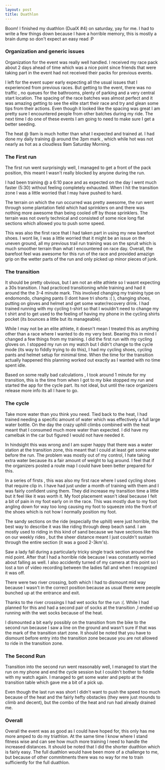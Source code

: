 ```yaml
---
layout: post
title: Duathlon
---
```


Boom! I finished my duathlon (DualX #4) on saturday, yay for me. I had to write a few things down because I have a horrible memory, this is mostly a brain dump so don't expect an easy read :P

### Organization and generic issues
Organization for the event was really well handled. I received my race pack about 2 days ahead of time which was a nice point since friends that were taking part in the event had not received their packs for previous events. 

I left for the event super early expecting all the usual issues that I experienced from previous races. But getting to the event, there was no traffic , no queues for the bathrooms, plenty of parking and a very central start location. The spacing of the race batches was almost perfect and it was amazing getting to see the elite start their race and try and glean some tips from their actions. Even though it looked like the spacing was great I am pretty sure I encountered people from other batches during my ride. The next time I do one of these events I am going to need to make sure I get a better seeding.  
 
The heat @ 9am is much hotter than what I expected and trained at. I had done my daily training @ around the 3pm mark , which while hot was not nearly as hot as a cloudless 9am Saturday Morning.

### The First run

The first run went surprisingly well, I managed to get a front of the pack position, this meant I wasn't really blocked by anyone during the run. 

I had been training @ a 6:10 pace and as expected on the day I went much faster (5:30) without feeling completely exhausted. When I hit the transition zone I was a little worried that I may have pushed to hard. 

The terrain on which the run occurred was pretty awesome, the run went through some plantation field which had sprinklers on and there was nothing more awesome than being cooled off by those sprinklers. The terrain was not overly technical and consisted of some nice long flat sections which allowed you to push some speed. 

This was also the first race that I had taken part in using my new barefoot shoes. I wont lie, I was a little worried that it might be an issue on the uneven ground, all my previous trail run training was on the spruit which is much smoother terrain than what I encountered on race day. Overall, the barefoot feel was awesome for this run of the race and provided amazign grip on the wetter parts of the run and only picked up minor pieces of junk.  

### The transition

It should be pretty obvious, but I am not an elite athlete so I wasnt expecting a 30s transition. I had practiced transitioning while training and had it around the the 3-4 minute mark. This involved changing my training type on endomondo, changing pants (I dont have tri shorts :( ), changing shoes, putting on gloves and helmet and get some water/recovery drink. I had trained running with my cycling t-shirt so that I wouldn't need to change my t shirt and to get used to the feeling of having my phone in the cycling shirts pocket (its bounces a little but its manageable).

While I may not be an elite athlete, it doesn't mean I treated this as anything other than a race where I wanted to do my very best. Bearing this in mind I changed a few things from my training. I did the first run with my cycling gloves on. I stopped my run on my watch but I didn't change to the cycle mode (its way to fiddly trying to do this), I had my cycling shoes, cycling pants and helmet setup for minimal time. When the time for the transition actually happened this planning worked out exactly as I wanted with no time spent idle. 

Based on some really bad calculations , I took around 1 minute for my transition, this is the time from when I got to my bike stopped my run and started the app for the cycle part. Its not ideal, but until the race organizers release more info its all I have to go.

### The cycle

Take more water than you think you need. Tied back to the heat, I had trained needing a specific amount of water which was effectively a full large water bottle. On the day the crazy uphill climbs combined with the heat meant that I consumed much more water than expected. I did have my camelbak in the car but figured I would not have needed it. 

In hindsight this was wrong and I am super happy that there was a water station at the transition zone, this meant that I could at least get some water before the run. The problem was mostly out of my control,  I hate taking extra water because its a fair amount of weight to lug around. I feel that if the organizers posted a route map I could have been better prepared for this.

In a series of firsts , this was also my first race where I used cycling shoes that require clip in. I have had just under a month of training with them and I was fairly confident using them. They did increase my transition time a little but it feel like it was worth it. My foot placement wasn't ideal because I felt a bit of pain in my foot early on in the race. This was mostly due to my foot angling down for way too long causing my foot to squeeze into the front of the shoes which is not how I normally position my foot.

The sandy sections on the ride (especially the uphill) were just horrible, the best way to describe it was like riding through deep beach sand. I am mostly used to riding in this kind of sand because we have sections like this on our weekly rides , but the sheer distance meant I just couldn't sustain through the entire section (it was a good 2-3km's).

Saw a lady fall during a particularly tricky single track section around the mid point. After that I had a horrible ride because I was constantly worried about falling as well. I also accidently turned of my camera at this point so I lost a ton of video recording between the ladies fall and when I recognized it was off.

There were two river crossing, both which I had to dismount mid way because I wasn't in the correct position because as usual there were people bunched up at the entrance and exit.

Thanks to the river crossings I had wet socks for the run :(. While I had planned for this and had a second pair of socks at the transition ,I ended up running with the wet socks because of the heat.

I dismounted a bit early possibly on the transition from the bike to the second run because I saw a line on the ground and wasn't sure if that was the mark of the transition start zone. It should be noted that you have to dismount before entry into the transition zone because you are not allowed to ride in the transition zone.

### The Second Run

Transition into the second run went reasonably well, I managed to start the run on my phone and end the cycle session but I couldn't bother to fiddle with my watch again. I managed to get some water and pepto at the transition table which gave me a bit of a pick up. 

Even though the last run was short I didn't want to push the speed too much because of the heat and the fairly hefty obstacles (they were just mounds to climb and decent), but the combo of the heat and run had already drained me.

### Overall

Overall the event was as good as I could have hoped for, this only has me more amped to do my triathlon. At the same time I know where I stand fitness wise and can see how much more training I need to handle the increased distances. It should be noted that I did the shorter duathlon which is fairly easy. The full duathlon would have been more of a challenge to me, but because of other commitments there was no way for me to train sufficiently for the full duathlon.